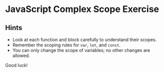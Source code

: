 # JavaScript Complex Scope Exercise

## Hints

- Look at each function and block carefully to understand their scopes.
- Remember the scoping rules for `var`, `let`, and `const`.
- You can only change the scope of variables; no other changes are allowed.

Good luck!